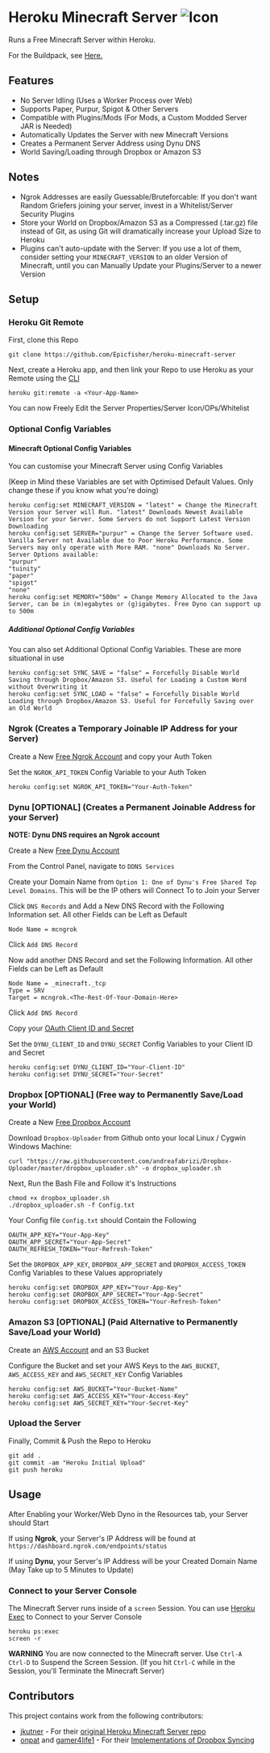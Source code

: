 # Heroku Minecraft Server ![Icon](server-icon.png)
Runs a Free Minecraft Server within Heroku.

For the Buildpack, see [Here.](https://github.com/Epicfisher/heroku-buildpack-minecraft)

## Features

* No Server Idling (Uses a Worker Process over Web)
* Supports Paper, Purpur, Spigot & Other Servers
* Compatible with Plugins/Mods (For Mods, a Custom Modded Server JAR is Needed)
* Automatically Updates the Server with new Minecraft Versions
* Creates a Permanent Server Address using Dynu DNS
* World Saving/Loading through Dropbox or Amazon S3

## Notes

* Ngrok Addresses are easily Guessable/Bruteforcable: If you don't want Random Griefers joining your server, invest in a Whitelist/Server Security Plugins
* Store your World on Dropbox/Amazon S3 as a Compressed (.tar.gz) file instead of Git, as using Git will dramatically increase your Upload Size to Heroku
* Plugins can't auto-update with the Server: If you use a lot of them, consider setting your `MINECRAFT_VERSION` to an older Version of Minecraft, until you can Manually Update your Plugins/Server to a newer Version

## Setup

### Heroku Git Remote

First, clone this Repo

```
git clone https://github.com/Epicfisher/heroku-minecraft-server
```

Next, create a Heroku app, and then link your Repo to use Heroku as your Remote using the [CLI](https://toolbelt.heroku.com/)

```
heroku git:remote -a <Your-App-Name>
```

You can now Freely Edit the Server Properties/Server Icon/OPs/Whitelist

### Optional Config Variables

#### Minecraft Optional Config Variables

You can customise your Minecraft Server using Config Variables

(Keep in Mind these Variables are set with Optimised Default Values. Only change these if you know what you're doing)

```
heroku config:set MINECRAFT_VERSION = "latest" = Change the Minecraft Version your Server will Run. "latest" Downloads Newest Available Version for your Server. Some Servers do not Support Latest Version Downloading
heroku config:set SERVER="purpur" = Change the Server Software used. Vanilla Server not Available due to Poor Heroku Performance. Some Servers may only operate with More RAM. "none" Downloads No Server. Server Options available:
"purpur"
"tuinity"
"paper"
"spigot"
"none"
heroku config:set MEMORY="500m" = Change Memory Allocated to the Java Server, can be in (m)egabytes or (g)igabytes. Free Dyno can support up to 500m
```

##### Additional Optional Config Variables

You can also set Additional Optional Config Variables. These are more situational in use

```
heroku config:set SYNC_SAVE = "false" = Forcefully Disable World Saving through Dropbox/Amazon S3. Useful for Loading a Custom Word without Overwriting it
heroku config:set SYNC_LOAD = "false" = Forcefully Disable World Loading through Dropbox/Amazon S3. Useful for Forcefully Saving over an Old World
```

### Ngrok (Creates a Temporary Joinable IP Address for your Server)

Create a New [Free Ngrok Account](https://ngrok.com/) and copy your Auth Token

Set the `NGROK_API_TOKEN` Config Variable to your Auth Token

```
heroku config:set NGROK_API_TOKEN="Your-Auth-Token"
```

### Dynu [OPTIONAL] (Creates a Permanent Joinable Address for your Server)

**NOTE: Dynu DNS requires an Ngrok account**

Create a New [Free Dynu Account](https://dynu.com)

From the Control Panel, navigate to `DDNS Services`

Create your Domain Name from `Option 1: One of Dynu's Free Shared Top Level Domains`. This will be the IP others will Connect To to Join your Server

Click `DNS Records` and Add a New DNS Record with the Following Information set. All other Fields can be Left as Default

```
Node Name = mcngrok
```

Click `Add DNS Record`

Now add another DNS Record and set the Following Information. All other Fields can be Left as Default
```
Node Name = _minecraft._tcp
Type = SRV
Target = mcngrok.<The-Rest-Of-Your-Domain-Here>
```

Click `Add DNS Record`

Copy your [OAuth Client ID and Secret](https://www.dynu.com/ControlPanel/APICredentials)

Set the `DYNU_CLIENT_ID` and `DYNU_SECRET` Config Variables to your Client ID and Secret

```
heroku config:set DYNU_CLIENT_ID="Your-Client-ID"
heroku config:set DYNU_SECRET="Your-Secret"
```

### Dropbox [OPTIONAL] (Free way to Permanently Save/Load your World)

Create a New [Free Dropbox Account](https://www.dropbox.com/basic)

Download `Dropbox-Uploader` from Github onto your local Linux / Cygwin Windows Machine:

```
curl "https://raw.githubusercontent.com/andreafabrizi/Dropbox-Uploader/master/dropbox_uploader.sh" -o dropbox_uploader.sh
```

Next, Run the Bash File and Follow it's Instructions

```
chmod +x dropbox_uploader.sh
./dropbox_uploader.sh -f Config.txt
```

Your Config file `Config.txt` should Contain the Following

```CONFIGFILE_VERSION=2.0
OAUTH_APP_KEY="Your-App-Key"
OAUTH_APP_SECRET="Your-App-Secret"
OAUTH_REFRESH_TOKEN="Your-Refresh-Token"
```

Set the `DROPBOX_APP_KEY`, `DROPBOX_APP_SECRET` and `DROPBOX_ACCESS_TOKEN` Config Variables to these Values appropriately

```
heroku config:set DROPBOX_APP_KEY="Your-App-Key"
heroku config:set DROPBOX_APP_SECRET="Your-App-Secret"
heroku config:set DROPBOX_ACCESS_TOKEN="Your-Refresh-Token"
```

### Amazon S3 [OPTIONAL] (Paid Alternative to Permanently Save/Load your World)

Create an [AWS Account](https://aws.amazon.com/) and an S3 Bucket

Configure the Bucket and set your AWS Keys to the `AWS_BUCKET`, `AWS_ACCESS_KEY` and `AWS_SECRET_KEY` Config Variables

```
heroku config:set AWS_BUCKET="Your-Bucket-Name"
heroku config:set AWS_ACCESS_KEY="Your-Access-Key"
heroku config:set AWS_SECRET_KEY="Your-Secret-Key"
```

### Upload the Server

Finally, Commit & Push the Repo to Heroku

```
git add .
git commit -am "Heroku Initial Upload"
git push heroku
```

## Usage

After Enabling your Worker/Web Dyno in the Resources tab, your Server should Start

If using **Ngrok**, your Server's IP Address will be found at `https://dashboard.ngrok.com/endpoints/status` 

If using **Dynu**, your Server's IP Address will be your Created Domain Name (May Take up to 5 Minutes to Update)

### Connect to your Server Console

The Minecraft Server runs inside of a `screen` Session. You can use [Heroku Exec](https://devcenter.heroku.com/articles/heroku-exec) to Connect to your Server Console

```
heroku ps:exec
screen -r
```

**WARNING** You are now connected to the Minecraft server. Use `Ctrl-A Ctrl-D` to Suspend the Screen Session. (If you hit `Ctrl-C` while in the Session, you'll Terminate the Minecraft Server)

## Contributors

This project contains work from the following contributors:

- [jkutner](https://github.com/jkutner) - For their [original Heroku Minecraft Server repo](https://github.com/jkutner/heroku-buildpack-minecraft)
- [onpat](https://github.com/onpat) and [gamer4life1](https://github.com/gamer4life1) - For their [Implementations of Dropbox Syncing](https://github.com/onpat/minecraftBuildpack)
